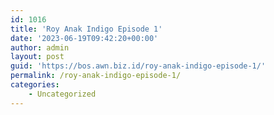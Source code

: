 ```yaml
---
id: 1016
title: 'Roy Anak Indigo Episode 1'
date: '2023-06-19T09:42:20+00:00'
author: admin
layout: post
guid: 'https://bos.awn.biz.id/roy-anak-indigo-episode-1/'
permalink: /roy-anak-indigo-episode-1/
categories:
    - Uncategorized
---
```


